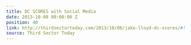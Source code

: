 ```yaml
---
title: DC SCORES with Social Media
date: 2013-10-08 00:00:00 Z
position: 40
link: http://thirdsectortoday.com/2013/10/08/jake-lloyd-dc-scores/#!
source: Third Sector Today
---
```



